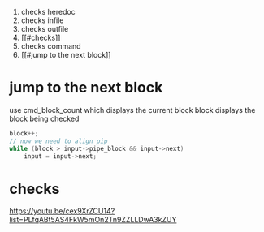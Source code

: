 1. checks heredoc
2. checks infile
3. checks outfile
4. [[#checks]]
5. checks command
6. [[#jump to the next block]]


# jump to the next block
use cmd_block_count which displays the current block
block displays the block being checked

```c
block++;
// now we need to align pip
while (block > input->pipe_block && input->next)
	input = input->next;
```

# checks

https://youtu.be/cex9XrZCU14?list=PLfqABt5AS4FkW5mOn2Tn9ZZLLDwA3kZUY